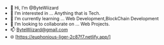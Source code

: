 - 👋 Hi, I’m @ByteWiizard
- 👀 I’m interested in ... Anything that is Tech.
- 🌱 I’m currently learning ... Web Development,BlockChain Development
- 💞️ I’m looking to collaborate on ... Web Projects.
- 📫 ByteWiizard@gmail.com
- 🌐 [https://euphonious-liger-2c87f7.netlify.app/]

<!---
ByteWiizard/ByteWiizard is a ✨ special ✨ repository because its `README.md` (this file) appears on your GitHub profile.
You can click the Preview link to take a look at your changes.
--->
